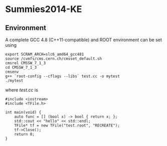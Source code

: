 Summies2014-KE
==============

Environment
-----------

A complete GCC 4.8 (C++11-compatible) and ROOT environment can be set using

~~~
export SCRAM_ARCH=slc6_amd64_gcc481
source /cvmfs/cms.cern.ch/cmsset_default.sh
cmsrel CMSSW_7_1_3
cd CMSSW_7_1_3
cmsenv
g++ `root-config --cflags --libs` test.cc -o mytest
./mytest
~~~

where *test.cc* is

~~~
#include <iostream>
#include <TFile.h>

int main(void) {
    auto func = [] (bool x) -> bool { return x; };
    std::cout << "hello" << std::endl;
    TFile* tf = new TFile("test.root", "RECREATE");
    tf->Close();
    return 0;
}
~~~
